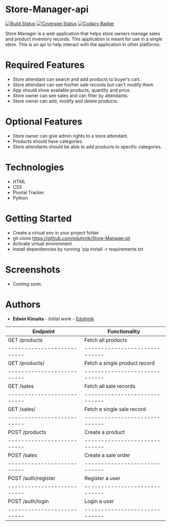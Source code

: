 
# Store-Manager-api
[![Build Status](https://travis-ci.org/eduhmik/Store-Manager-api.svg?branch=ft-auth-jwt-api-161342719)](https://travis-ci.org/eduhmik/Store-Manager-api)
[![Coverage Status](https://coveralls.io/repos/github/eduhmik/Store-Manager-api/badge.svg?branch=ft-auth-jwt-api-161342719)](https://coveralls.io/github/eduhmik/Store-Manager-api?branch=master)
[![Codacy Badge](https://api.codacy.com/project/badge/Grade/883774545d4244c292db2f22d18eac1e)](https://www.codacy.com/app/eduhmik/Store-Manager-api?utm_source=github.com&amp;utm_medium=referral&amp;utm_content=eduhmik/Store-Manager-api&amp;utm_campaign=Badge_Grade)


Store Manager is a web application that helps store owners manage sales and product inventory records. This application is meant for use in a single store. This is an api to help interact with the application in other platforms.

# Required Features
* Store attendant can search and add products to buyer’s cart.
* Store attendant can see his/her sale records but can’t modify them.
* App should show available products, quantity and price.
* Store owner can see sales and can filter by attendants.
* Store owner can add, modify and delete products.

# Optional Features
* Store owner can give admin rights to a store attendant.
* Products should have categories.
* Store attendants should be able to add products to specific categories.

# Technologies
* HTML
* CSS
* Pivotal Tracker
* Python

# Getting Started
* Create a virtual env in your project folder
* git clone https://github.com/eduhmik/Store-Manager.git
* Activate virtual environment
* Install dependencies by running 'pip install -r requirements.txt

# Screenshots
* Coming soon.

# Authors
* **Edwin Kimaita** - *Initial work* - [Eduhmik](https://github.com/Eduhmik)




Endpoint                   | Functionality                |
-------------------------- | -----------------------------|
GET /products              | Fetch all products           |
-------------------------- | -----------------------------|
GET /products/<productId>  | Fetch a single product record|
-------------------------- | -----------------------------|
GET /sales                 | Fetch all sale records       |
-------------------------- | -----------------------------|
GET /sales/<saleId>        | Fetch a single sale record   |
-------------------------- | -----------------------------|
POST /products             | Create a product             |
-------------------------- | -----------------------------|
POST /sales                | Create a sale order          |
-------------------------- | -----------------------------|
POST /auth/register        | Register a user
-------------------------- | -----------------------------|
POST /auth/login           | Login a user                 |
-------------------------- | -----------------------------|
